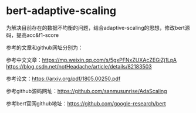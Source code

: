 # bert-adaptive-scaling
为解决目前存在的数据不均衡的问题，结合adaptive-scaling的思想，修改bert源码，提高acc&f1-score

参考的文章和github网址分别为：

参考中文文章：https://mp.weixin.qq.com/s/5gxPFNxZUXAcZEGiZj1LpA
https://blog.csdn.net/notHeadache/article/details/82183503

参考论文：https://arxiv.org/pdf/1805.00250.pdf

参考github源码网址：https://github.com/sanmusunrise/AdaScaling

参考bert官网github地址：https://github.com/google-research/bert

